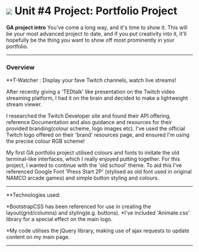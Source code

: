 # ![](https://ga-dash.s3.amazonaws.com/production/assets/logo-9f88ae6c9c3871690e33280fcf557f33.png) Unit #4 Project: Portfolio Project

**GA project intro**
You’ve come a long way, and it's time to show it. This will be your most advanced project to date, and if you put creativity into it, it'll hopefully be the thing you want to show off most prominently in your portfolio.

---

### Overview

**T-Watcher : Display your fave Twitch channels, watch live streams!

After recently giving a 'TEDtalk' like presentation on the Twitch video streaming platform, I had it on the brain and decided to make a lightweight stream viewer.

I researched the Twitch Developer site and found their API offering, reference Documentation and also guidance and resources for their provided branding(colour scheme, logo images etc).
I've used the official Twitch logo offered on their 'brand' resources page, and ensured I'm using the precise colour RGB scheme!

My first GA portfolio project utilised colours and fonts to imitate the old terminal-like interfaces, which I really enjoyed putting together. For this project, I wanted to continue with the 'old school' theme.
To aid this I've referenced Google Font 'Press Start 2P' (stylised as old font used in original NAMCO arcade games) and simple button styling and colours. 

---

**Technologies used:

*BootstrapCSS has been referenced for use in creating the layout(grid/columns) and styling(e.g. buttons).
*I've included 'Animate.css' library for a special effect on the main logo. 

*My code utilises the jQuery library, making use of ajax requests to update content on my main page.


---

